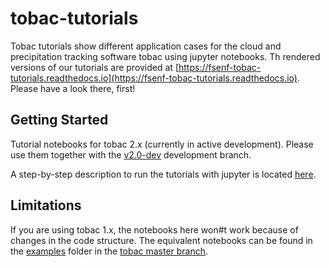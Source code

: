 # tobac-tutorials

Tobac tutorials show different application cases for the cloud and precipitation tracking software tobac using jupyter notebooks. Th rendered versions of our tutorials are provided at [https://fsenf-tobac-tutorials.readthedocs.io](https://fsenf-tobac-tutorials.readthedocs.io). Please have a look there, first!


## Getting Started

Tutorial notebooks for tobac 2.x (currently in active development). Please use them together with the [v2.0-dev](https://github.com/climate-processes/tobac/tree/v2.0-dev/) development branch. 

A step-by-step description to run the tutorials with jupyter is located [here](docs/RunningTutorials.md).


## Limitations

If you are using tobac 1.x, the notebooks here won#t work because of changes in the code structure. The equivalent notebooks can be found in the [examples](https://github.com/climate-processes/tobac/tree/master/examples) folder in the [tobac master branch](https://github.com/climate-processes/tobac/tree/master/examples).
